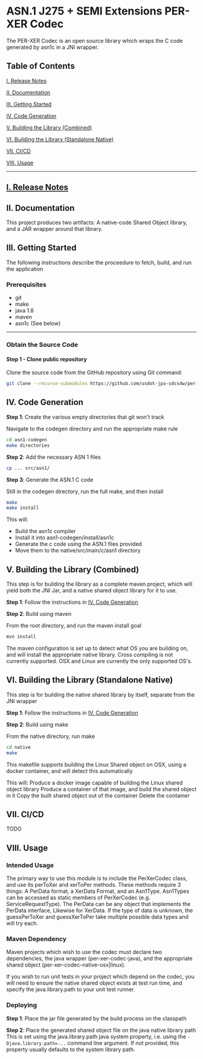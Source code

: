 # ASN.1 J275 + SEMI Extensions PER-XER Codec

The PER-XER Codec is an open source library which wraps the C code generated by asn1c in a JNI wrapper.

<a name="toc"/>

## Table of Contents

[I. Release Notes](#release-notes)

[II. Documentation](#documentation)

[III. Getting Started](#getting-started)

[IV. Code Generation](#code-generation)

[V. Building the Library (Combined)](#building)

[VI. Building the Library (Standalone Native)](#building-native)

[VII. CI/CD](#cicd)

[VIII. Usage](#usage)

---

<a name="release-notes" id="release-notes"/>

## [I. Release Notes](ReleaseNotes.md)

<a name="documentation"/>

## II. Documentation

This project produces two artifacts: A native-code Shared Object library, and a JAR wrapper around that library.

<a name="getting-started"/>

## III. Getting Started

The following instructions describe the proceedure to fetch, build, and run the application

### Prerequisites
* git
* make
* java 1.8
* maven
* asn1c (See below)

---
### Obtain the Source Code

#### Step 1 - Clone public repository

Clone the source code from the GitHub repository using Git command:

```bash
git clone --recurse-submodules https://github.com/usdot-jpo-sdcsdw/per-xer-codec.git
```

<a name="code-generation"/>

## IV. Code Generation

**Step 1**:  Create the various empty directories that git won't track

Navigate to the codegen directory and run the appropriate make rule

```bash
cd asn1-codegen
make directories
```

**Step 2**: Add the necessary ASN 1 files

```bash
cp ... src/asn1/ 
```

**Step 3**: Generate the ASN.1 C code

Still in the codegen directory, run the full make, and then install

```bash
make
make install
```

This will:
* Build the asn1c compiler
* Install it into asn1-codegen/install/asn1c
* Generate the c code using the ASN.1 files provided
* Move them to the native/src/main/c/asn1 directory 


<a name="building"/>

## V. Building the Library (Combined)

This step is for building the library as a complete maven project, which will yield both the JNI Jar, and a native shared object library for it to use.

**Step 1**: Follow the instructions in [IV. Code Generation](#code-generation)

**Step 2**: Build using maven 

From the root directory, and run the maven install goal

```bash
mvn install
```

The maven configuration is set up to detect what OS you are building on, and will install the appropriate native library. Cross compiling is not currently supported. OSX and Linux are currently the only supported OS's.

<a name="building-native"/>

## VI. Building the Library (Standalone Native)

This step is for building the native shared library by itself, separate from the JNI wrapper

**Step 1**: Follow the instructions in [IV. Code Generation](#code-generation)

**Step 2**: Build using make

From the native directory, run make

```bash
cd native
make
```

This makefile supports building the Linux Shared object on OSX, using a docker container, and will detect this automatically

This will:
    Produce a docker image capable of building the Linux shared object library
    Produce a container of that image, and build the shared object in it
    Copy the built shared object out of the container
    Delete the container
            
<a name="cicd"/>

## VII. CI/CD

TODO

<a name="usage"/>

## VIII. Usage

### Intended Usage

The primary way to use this module is to include the PerXerCodec class, and use its perToXer and xerToPer methods.
These methods require 3 things: A PerData format, a XerData Format, and an Asn1Type.
Asn1Types can be accessed as static members of PerXerCodec (e.g. ServiceRequestType).
The PerData can be any object that implements the PerData interface, Likewise for XerData.
If the type of data is unknown, the guessPerToXer and guessXerToPer take multiple possible data types and will try each.

### Maven Dependency

Maven projects which wish to use the codec must declare two dependencies, the java wrapper (per-xer-codec-java), and the appropriate shared object (per-xer-codec-native-osx|linux).

If you wish to run unit tests in your project which depend on the codec, you will need to ensure the native shared object exists at test run time, and specify the java.library.path to your unit test runner.

### Deploying

**Step 1**: Place the jar file generated by the build process on the classpath

**Step 2**: Place the generated shared object file on the java native library path
    This is set using the java.library.path java system property, i.e. using the ```-Djava.library.path=...``` command line argument. 
    If not provided, this property usually defaults to the system library path.
    
</a>